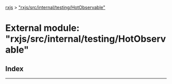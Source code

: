 [rxjs](../README.md) > ["rxjs/src/internal/testing/HotObservable"](../modules/_rxjs_src_internal_testing_hotobservable_.md)

# External module: "rxjs/src/internal/testing/HotObservable"

## Index

---

